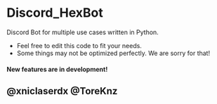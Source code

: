 # Discord_HexBot
Discord Bot for multiple use cases written in Python. 
*   Feel free to edit this code to fit your needs.
*   Some things may not be optimized perfectly. We are sorry for that!
#### New features are in development!
## @xniclaserdx @ToreKnz
